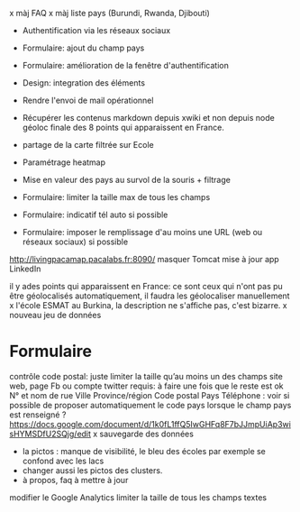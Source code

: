 x màj FAQ
x màj liste pays (Burundi, Rwanda, Djibouti)
- Authentification via les réseaux sociaux
- Formulaire: ajout du champ pays
- Formulaire: amélioration de la fenêtre d'authentification
- Design: integration des éléments
- Rendre l'envoi de mail opérationnel
- Récupérer les contenus markdown depuis xwiki et non depuis node
  géoloc finale des 8 points qui apparaissent en France.
- partage de la carte filtrée sur Ecole


- Paramétrage heatmap
- Mise en valeur des pays au survol de la souris + filtrage
- Formulaire: limiter la taille max de tous les champs
- Formulaire: indicatif tél auto si possible
- Formulaire: imposer le remplissage d'au moins une URL (web ou réseaux sociaux) si possible


http://livingpacamap.pacalabs.fr:8090/ masquer Tomcat
mise à jour app LinkedIn



il y ades points qui apparaissent en France: ce sont ceux qui n'ont pas pu être géolocalisés automatiquement, il faudra les géolocaliser manuellement
x l'école ESMAT au Burkina, la description ne s'affiche pas, c'est bizarre.
x nouveau jeu de données

# Formulaire
  contrôle code postal: juste limiter la taille
  qu’au moins un des champs site web, page Fb ou compte twitter requis: à faire une fois que le reste est ok
  N° et nom de rue	Ville	Province/région	Code postal	Pays
  Téléphone : voir si possible de proposer automatiquement le code pays lorsque le champ pays est renseigné ?
  https://docs.google.com/document/d/1k0fL1ffQ5IwGHFq8F7bJJmpUiAp3wisHYMSDfU2SQjg/edit
  x sauvegarde des données

- la pictos : manque de visibilité, le bleu des écoles par exemple se confond avec les lacs
- changer aussi les pictos des clusters.
- à propos, faq à mettre à jour

modifier le Google Analytics
limiter la taille de tous les champs textes
